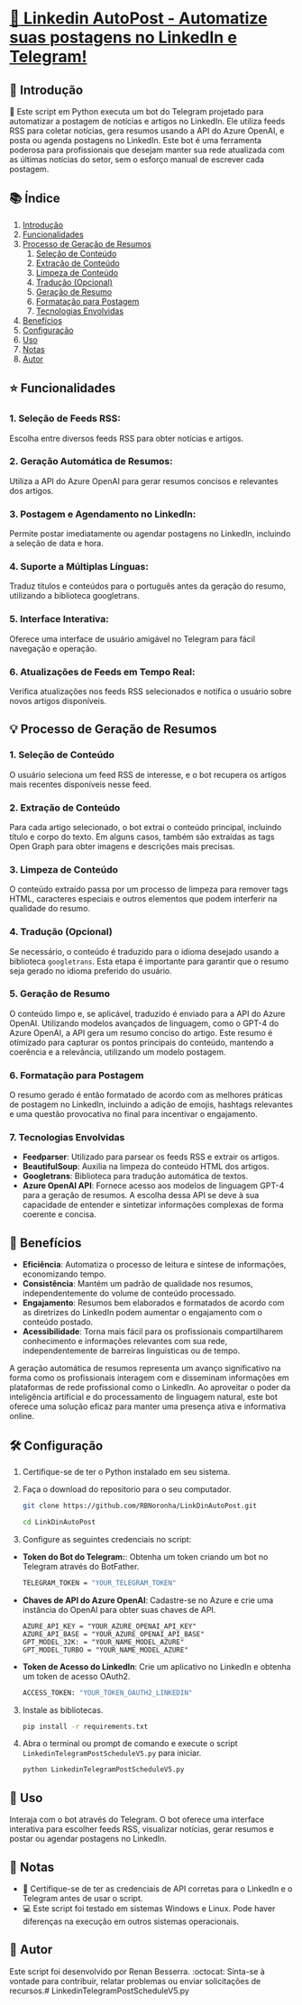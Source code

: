 # [:calendar: Linkedin AutoPost - Automatize suas postagens no LinkedIn e Telegram!](LinkedinTelegramPostScheduleV5.py)

## :page_facing_up: Introdução

:snake: Este script em Python executa um bot do Telegram projetado para automatizar a postagem de notícias e artigos no LinkedIn. Ele utiliza feeds RSS para coletar notícias, gera resumos usando a API do Azure OpenAI, e posta ou agenda postagens no LinkedIn. Este bot é uma ferramenta poderosa para profissionais que desejam manter sua rede atualizada com as últimas notícias do setor, sem o esforço manual de escrever cada postagem.

## :books: Índice
1. [Introdução](#page_facing_up-introdu%C3%A7%C3%A3o)
2. [Funcionalidades](#star-funcionalidades)
3. [Processo de Geração de Resumos](#bulb-processo-de-gera%C3%A7%C3%A3o-de-resumos)
   1. [Seleção de Conteúdo](#1-seleção-de-conteúdo)
   2. [Extração de Conteúdo](#2-extração-de-conteúdo)
   3. [Limpeza de Conteúdo](#3-limpeza-de-conteúdo)
   4. [Tradução (Opcional)](#4-tradução-opcional)
   5. [Geração de Resumo](#5-geração-de-resumo)
   6. [Formatação para Postagem](#6-formatação-para-postagem)
   7. [Tecnologias Envolvidas](#7-tecnologias-envolvidas)
4. [Benefícios](#rocket-benef%C3%ADcios)
5. [Configuração](#hammer_and_wrench-configura%C3%A7%C3%A3o)
6. [Uso](#rocket-uso)
7. [Notas](#memo-notas)
8. [Autor](#bust_in_silhouette-autor)

## :star: Funcionalidades

### 1. **Seleção de Feeds RSS**:
Escolha entre diversos feeds RSS para obter notícias e artigos.

### 2. **Geração Automática de Resumos**:
Utiliza a API do Azure OpenAI para gerar resumos concisos e relevantes dos artigos.

### 3. **Postagem e Agendamento no LinkedIn**:
Permite postar imediatamente ou agendar postagens no LinkedIn, incluindo a seleção de data e hora.

### 4. **Suporte a Múltiplas Línguas**: 
Traduz títulos e conteúdos para o português antes da geração do resumo, utilizando a biblioteca googletrans.

### 5. **Interface Interativa**: 
Oferece uma interface de usuário amigável no Telegram para fácil navegação e operação.

### 6. **Atualizações de Feeds em Tempo Real**:
Verifica atualizações nos feeds RSS selecionados e notifica o usuário sobre novos artigos disponíveis.

## :bulb: Processo de Geração de Resumos

### 1. **Seleção de Conteúdo**

O usuário seleciona um feed RSS de interesse, e o bot recupera os artigos mais recentes disponíveis nesse feed.


### 2. **Extração de Conteúdo**

Para cada artigo selecionado, o bot extrai o conteúdo principal, incluindo título e corpo do texto. Em alguns casos, também são extraídas as tags Open Graph para obter imagens e descrições mais precisas.


### 3. **Limpeza de Conteúdo**

O conteúdo extraído passa por um processo de limpeza para remover tags HTML, caracteres especiais e outros elementos que podem interferir na qualidade do resumo.


### 4. **Tradução (Opcional)**

Se necessário, o conteúdo é traduzido para o idioma desejado usando a biblioteca `googletrans`. Esta etapa é importante para garantir que o resumo seja gerado no idioma preferido do usuário.


### 5. **Geração de Resumo**

O conteúdo limpo e, se aplicável, traduzido é enviado para a API do Azure OpenAI. Utilizando modelos avançados de linguagem, como o GPT-4 do Azure OpenAI, a API gera um resumo conciso do artigo. Este resumo é otimizado para capturar os pontos principais do conteúdo, mantendo a coerência e a relevância, utilizando um modelo postagem.


### 6. **Formatação para Postagem**

O resumo gerado é então formatado de acordo com as melhores práticas de postagem no LinkedIn, incluindo a adição de emojis, hashtags relevantes e uma questão provocativa no final para incentivar o engajamento.


### 7. **Tecnologias Envolvidas**

- **Feedparser**: Utilizado para parsear os feeds RSS e extrair os artigos.
- **BeautifulSoup**: Auxilia na limpeza do conteúdo HTML dos artigos.
- **Googletrans**: Biblioteca para tradução automática de textos.
- **Azure OpenAI API**: Fornece acesso aos modelos de linguagem GPT-4 para a geração de resumos. A escolha dessa API se deve à sua capacidade de entender e sintetizar informações complexas de forma coerente e concisa.


## :rocket: Benefícios

- **Eficiência**: Automatiza o processo de leitura e síntese de informações, economizando tempo.
- **Consistência**: Mantém um padrão de qualidade nos resumos, independentemente do volume de conteúdo processado.
- **Engajamento**: Resumos bem elaborados e formatados de acordo com as diretrizes do LinkedIn podem aumentar o engajamento com o conteúdo postado.
- **Acessibilidade**: Torna mais fácil para os profissionais compartilharem conhecimento e informações relevantes com sua rede, independentemente de barreiras linguísticas ou de tempo.

A geração automática de resumos representa um avanço significativo na forma como os profissionais interagem com e disseminam informações em plataformas de rede profissional como o LinkedIn. Ao aproveitar o poder da inteligência artificial e do processamento de linguagem natural, este bot oferece uma solução eficaz para manter uma presença ativa e informativa online.


## :hammer_and_wrench: Configuração

1. Certifique-se de ter o Python instalado em seu sistema.

2. Faça o download do repositorio para o seu computador.

   ```bash
   git clone https://github.com/RBNoronha/LinkDinAutoPost.git

   cd LinkDinAutoPost
   ```


3. Configure as seguintes credenciais no script:

- **Token do Bot do Telegram:**: Obtenha um token criando um bot no Telegram através do BotFather.

   ```bash
   TELEGRAM_TOKEN = "YOUR_TELEGRAM_TOKEN"
   ```

- **Chaves de API do Azure OpenAI**: Cadastre-se no Azure e crie uma instância do OpenAI para obter suas chaves de API.
   ```base
   AZURE_API_KEY = "YOUR_AZURE_OPENAI_API_KEY"
   AZURE_API_BASE = "YOUR_AZURE_OPENAI_API_BASE"
   GPT_MODEL_32K: = "YOUR_NAME_MODEL_AZURE"
   GPT_MODEL_TURBO = "YOUR_NAME_MODEL_AZURE"
   ```
- **Token de Acesso do LinkedIn**: Crie um aplicativo no LinkedIn e obtenha um token de acesso OAuth2.
   ```bash
   ACCESS_TOKEN: "YOUR_TOKEN_OAUTH2_LINKEDIN"
   ```

3. Instale as bibliotecas.

   ```bash
   pip install -r requirements.txt
   ```


4. Abra o terminal ou prompt de comando e execute o script `LinkedinTelegramPostScheduleV5.py` para iniciar.

   ```bash
   python LinkedinTelegramPostScheduleV5.py
   ```


## :rocket: Uso

Interaja com o bot através do Telegram. O bot oferece uma interface interativa para escolher feeds RSS, visualizar notícias, gerar resumos e postar ou agendar postagens no LinkedIn.                        


## :memo: Notas

- :key: Certifique-se de ter as credenciais de API corretas para o LinkedIn e o Telegram antes de usar o script.
- :computer: Este script foi testado em sistemas Windows e Linux. Pode haver diferenças na execução em outros sistemas operacionais.

## :bust_in_silhouette: Autor

Este script foi desenvolvido por Renan Besserra. :octocat: Sinta-se à vontade para contribuir, relatar problemas ou enviar solicitações de recursos.# LinkedinTelegramPostScheduleV5.py
